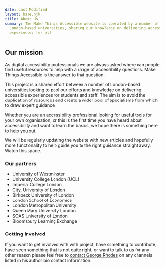 ```yaml
---
date: Last Modified
layout: base.njk
title: About Us
summary: The Make Things Accessible website is operated by a number of
  London-based universities, sharing our knowledge on delivering accessible
  experiences for all
---
```

## Our mission

A﻿s digital accessibility professionals we are always asked where can people find useful resources to help with a range of accessibility questions. Make Things Accessible is the answer to that question.

This project is a shared effort between a number of London-based universities looking to pool our efforts and knowledge on delivering accessible experiences for students and staff. The aim is to avoid the duplication of resources and create a wider pool of specialisms from which to draw expert guidance.

Whether you are an accessibility professional looking for useful tools for your own organisation, or this is the first time you have heard about accessibility and want to learn the basics, we hope there is something here to help you out.

W﻿e will be regularly updating the website with new articles and hopefully more functionality to help guide you to the right guidance straight away. Watch this space.

### Our partners

* University of Westminster
* University College London (U﻿CL)
* Imperial College London
* City, University of London
* Birkbeck University of London
* London School of Economics
* London Metropolitan University
* Queen Mary University London
* SOAS University of London
* Bloomsbury Learning Exchange

### Getting involved

I﻿f you want to get involved with with project, have something to contribute, have seen something that is not quite right, or want to talk to us for any other reason please feel free to [contact George Rhodes](https://www.makethingsaccessible.com/authors/grhodes/) on any channels listed in his author bio contact information.